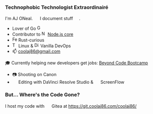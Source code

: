 ### Technophobic Technologist Extraordinairé

I'm AJ ONeal. <img src="https://git.coolaj86.com/img/favicon.png" alt="" width="16" /> I document stuff <img src="https://commonmark.org/images/markdown-mark-apple-touch.png" alt="" width="16" />.

- Lover of Go <img src="https://golang.org/favicon.ico" alt="Golang favicon" width="16" />
- Contributor to <img src="https://nodejs.org/static/images/favicons/favicon.ico" alt="Node.js favicon" width="16" /> [Node.js core](https://github.com/nodejs/node/commits?author=solderjs)
- <img src="https://rustacean.net/favicon.png" alt="Ferris (Rust Mascot) favicon" width="16" /> Rust-curious
- <img src="https://www.kernel.org/theme/images/logos/favicon.png" alt="Tux (Linux Mascot) favicon" width="16" /> Linux & <img src="https://www.digitalocean.com/favicon.ico" alt="Digital Ocean favicon" width="16" /> Vanilla DevOps
- 📫 coolaj86@gmail.com

🎓 Currently helping new developers get jobs: [Beyond Code Bootcamp](https://beyondcodebootcamp.com)

- 📷 Shooting on Canon
- <img src="https://www.kindpng.com/picc/m/13-130854_davinci-resolve-icon-davinci-resolve-logo-transparent-hd.png" width="16" /> Editing with DaVinci Resolve Studio & <img src="https://www.telestream.net/screenflow/images/Switch-Icon.png" width="16" /> ScreenFlow

### But... Where's the Code Gone?

I host my code with <img src="https://gitea.io/images/favicon.png" alt="" width="16" /> Gitea at https://git.coolaj86.com/coolaj86/
